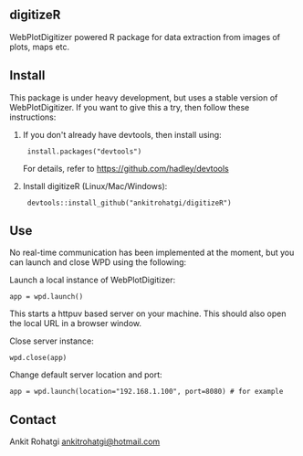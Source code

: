 digitizeR
---------

WebPlotDigitizer powered R package for data extraction from images of plots, maps etc.

Install
-------

This package is under heavy development, but uses a stable version of WebPlotDigitizer. If you want to give this a try, then follow these instructions:


1) If you don't already have devtools, then install using:

        install.packages("devtools")
    
    For details, refer to https://github.com/hadley/devtools
    
2) Install digitizeR (Linux/Mac/Windows):
    
        devtools::install_github("ankitrohatgi/digitizeR")
        
Use
---

No real-time communication has been implemented at the moment, but you can launch and close WPD using the following:

Launch a local instance of WebPlotDigitizer:

    app = wpd.launch()
    
This starts a httpuv based server on your machine. This should also open the local URL in a browser window.

Close server instance:

    wpd.close(app)

Change default server location and port:

    app = wpd.launch(location="192.168.1.100", port=8080) # for example


Contact
-------

Ankit Rohatgi <ankitrohatgi@hotmail.com>

